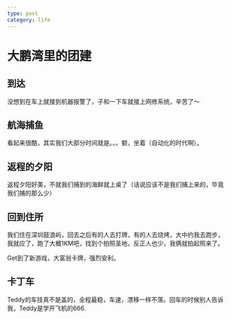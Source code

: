 ```yaml
---
type: post
category: life
---
```


# 大鹏湾里的团建

## 到达

没想到在车上就接到机器报警了，子和一下车就接上网修系统，辛苦了～

## 航海捕鱼

看起来很酷，其实我们大部分时间就是。。。额，坐着（自动化的时代啊）。

## 返程的夕阳

返程夕阳好美，不就我们捕到的海鲜就上桌了（话说应该不是我们捕上来的，毕竟我们捕的那么少）

## 回到住所

我们住在深圳鼓浪屿，回去之后有的人去打牌，有的人去烧烤，大中约我去跑步，我就应了，跑了大概1KM吧，找到个拍照圣地，反正人也少，我俩就拍起照来了。

Get到了新游戏，大富翁卡牌，强烈安利。

## 卡丁车

Teddy的车技真不是盖的，全程最稳，车速，漂移一样不落。回车的时候别人告诉我，Teddy是学开飞机的666.
